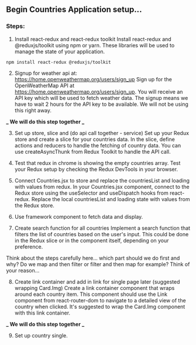 ## Begin Countries Application setup...

### Steps:

1. Install react-redux and react-redux toolkit
   Install react-redux and @reduxjs/toolkit using npm or yarn. These libraries will be used to manage the state of your application.

```shell
npm install react-redux @reduxjs/toolkit
```

2. Signup for weather api at: https://home.openweathermap.org/users/sign_up
   Sign up for the OpenWeatherMap API at https://home.openweathermap.org/users/sign_up. You will receive an API key which will be used to fetch weather data. The signup means we have to wait 2 hours for the API key to be available. We will not be using this right away.

**_ We will do this step together _**

3. Set up store, slice and (do api call together - service)
   Set up your Redux store and create a slice for your countries data. In the slice, define actions and reducers to handle the fetching of country data. You can use createAsyncThunk from Redux Toolkit to handle the API call.

4. Test that redux in chrome is showing the empty countries array.
   Test your Redux setup by checking the Redux DevTools in your browser.

5. Connect Countries.jsx to store and replace the countriesList and loading with values from redux.
   In your Countries.jsx component, connect to the Redux store using the useSelector and useDispatch hooks from react-redux. Replace the local countriesList and loading state with values from the Redux store.

6. Use framework component to fetch data and display.

7. Create search function for all countries
   Implement a search function that filters the list of countries based on the user's input. This could be done in the Redux slice or in the component itself, depending on your preference.

Think about the steps carefully here... which part should we do first and why? Do we map and then filter or filter and then map for example?
Think of your reason...

8. Create link container and add in link for single page later (suggested wrapping Card.Img)
   Create a link container component that wraps around each country item. This component should use the Link component from react-router-dom to navigate to a detailed view of the country when clicked. It's suggested to wrap the Card.Img component with this link container.

**_ We will do this step together _**

9. Set up country single.
